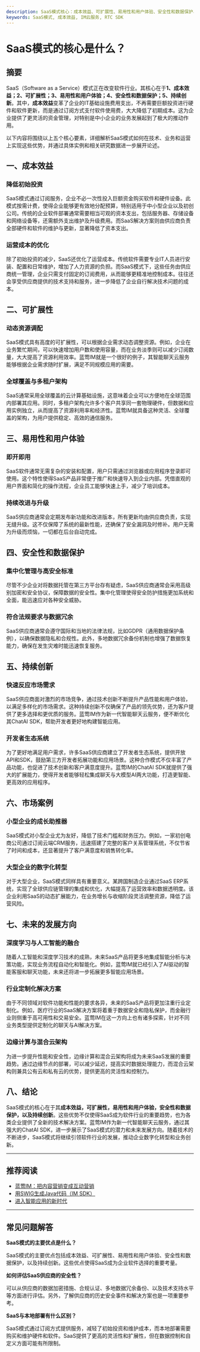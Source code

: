 ```yaml
---
description: SaaS模式核心：成本效益、可扩展性、易用性和用户体验、安全性和数据保护、持续创新、市场案例、未来发展方向。
keywords: SaaS模式, 成本效益, IM云服务, RTC SDK
---
```

# SaaS模式的核心是什么？

## 摘要

SaaS（Software as a Service）模式正在改变软件行业。其核心在于**1、成本效益；2、可扩展性；3、易用性和用户体验；4、安全性和数据保护；5、持续创新**。其中，**成本效益**变革了企业的IT基础设施费用支出，不再需要巨额投资进行硬件和软件更新，而是通过订阅方式支付软件使用费，大大降低了初期成本。这为企业提供了更灵活的资金管理，对特别是中小企业的业务发展起到了极大的推动作用。

以下内容将围绕以上五个核心要素，详细解析SaaS模式如何在技术、业务和运营上实现这些优势，并通过具体实例和相关研究数据进一步展开论述。

## 一、成本效益

### 降低初始投资

SaaS模式通过订阅服务，企业不必一次性投入巨额资金购买软件和硬件设备。此模式按需计费，使得企业能够更有效地分配预算，特别适用于中小型企业以及初创公司。传统的企业软件部署通常需要相当可观的资本支出，包括服务器、存储设备和网络设备等，还需额外支出维护及升级费用。而SaaS解决方案则由供应商负责全部硬件和软件的维护与更新，显著降低了资本支出。

### 运营成本的优化

除了初始投资的减少，SaaS还优化了运营成本。传统软件需要专业IT人员进行安装、配置和日常维护，增加了人力资源的负担。而SaaS模式下，这些任务由供应商统一管理，企业只需支付固定的订阅费用，从而能够更精准地控制成本。往往还会享受供应商提供的技术支持和服务，进一步降低了企业自行解决技术问题的成本。

## 二、可扩展性

### 动态资源调配

SaaS模式具有高度的可扩展性，可以根据企业需求动态调整资源。例如，企业在业务繁忙期间，可以快速增加用户数和使用容量，而在业务淡季则可以减少订阅数量，大大提高了资源利用效率。蓝莺IM就是一个很好的例子，其智能聊天云服务能够根据企业需求随时扩展，满足不同规模应用的需要。

### 全球覆盖与多租户架构

SaaS通常采用全球覆盖的云计算基础设施，这意味着企业可以方便地在全球范围内部署其应用。同时，多租户架构允许多个客户共享同一套物理硬件，但数据和应用实例独立，从而提高了资源利用率和经济性。蓝莺IM就具备这种灵活、全球覆盖的架构，为用户提供稳定、高效的通信服务。

## 三、易用性和用户体验

### 即开即用

SaaS软件通常无需复杂的安装和配置，用户只需通过浏览器或应用程序登录即可使用。这个特性使得SaaS产品非常便于推广和快速导入到企业内部。凭借直观的用户界面和简化的操作流程，企业员工能够快速上手，减少了培训成本。

### 持续改进与升级

SaaS供应商通常会定期发布新功能和改进版本，所有更新均由供应商负责，实现无缝升级。这不仅保障了系统的最新性能，还确保了安全漏洞及时修补。用户无需为升级而烦恼，一切都在后台自动完成。

## 四、安全性和数据保护

### 集中化管理与高安全标准

尽管不少企业对将数据托管在第三方平台存有疑虑，SaaS供应商通常会采用高级别加密和安全协议，保障数据的安全性。集中化管理使得安全防护措施更加系统和全面，能迅速应对各种安全威胁。

### 符合法规要求与数据冗余

SaaS供应商通常会遵守国际和当地的法律法规，比如GDPR（通用数据保护条例），以确保数据隐私和合规性。此外，多地数据冗余备份机制也增强了数据恢复能力，确保在发生灾难时能迅速恢复服务。

## 五、持续创新

### 快速反应市场需求

SaaS供应商面对激烈的市场竞争，通过技术创新不断提升产品性能和用户体验，以满足多样化的市场需求。这种持续创新不仅确保了产品的领先优势，还为客户提供了更多选择和更优质的服务。蓝莺IM作为新一代智能聊天云服务，便不断优化其ChatAI SDK，帮助开发者更好地构建智能应用。

### 开发者生态系统

为了更好地满足用户需求，许多SaaS供应商建立了开发者生态系统，提供开放API和SDK，鼓励第三方开发者拓展功能和应用场景。这种合作模式不仅丰富了产品功能，也促进了技术创新和客户满意度提升。蓝莺IM的ChatAI SDK就提供了强大的扩展能力，使得开发者能够轻松集成聊天与大模型AI两大功能，打造更智能、更高效的应用程序。

## 六、市场案例

### 小型企业的成长助推器

SaaS模式对小型企业尤为友好，降低了技术门槛和财务压力。例如，一家初创电商公司通过订阅云端CRM服务，迅速搭建了完整的客户关系管理系统，不仅节省了时间和成本，还显著提升了客户满意度和销售转化率。

### 大型企业的数字化转型

对于大型企业，SaaS模式同样具有重要意义。某跨国制造企业通过SaaS ERP系统，实现了全球供应链管理的集成和优化，大幅提高了运营效率和数据透明度。该企业利用SaaS的动态扩展能力，在业务增长与收缩阶段灵活调整资源，降低了运营风险。

## 七、未来的发展方向

### 深度学习与人工智能的融合

随着人工智能和深度学习技术的成熟，未来SaaS产品将更多地集成智能分析与决策功能，实现业务流程自动化和智能化。例如，蓝莺IM就已经引入了AI驱动的智能客服和聊天功能，未来还将进一步拓展更多智能应用场景。

### 行业定制化解决方案

由于不同领域对软件功能和性能的要求各异，未来的SaaS产品将更加注重行业定制化。例如，医疗行业的SaaS解决方案将着重于数据安全和隐私保护，而金融行业则侧重于高可用性和交易安全。蓝莺IM在这一方向上也有诸多探索，针对不同业务类型提供定制化的聊天与AI解决方案。

### 边缘计算与混合云架构

为进一步提升性能和安全性，边缘计算和混合云架构将成为未来SaaS发展的重要趋势。通过边缘节点的部署，可以减少延迟，提高实时数据处理能力，而混合云架构则兼具公有云和私有云的优势，提供更高的灵活性和控制力。

## 八、结论

SaaS模式的核心在于其**成本效益，可扩展性，易用性和用户体验，安全性和数据保护，以及持续创新**。这些优势不仅使得SaaS成为软件行业的重要趋势，也为各类企业提供了全新的技术解决方案。蓝莺IM作为新一代智能聊天云服务，通过其强大的ChatAI SDK，进一步展示了SaaS模式的潜力和未来发展方向。随着技术的不断进步，SaaS模式将继续引领软件行业的发展，推动企业数字化转型和业务创新。

---

## 推荐阅读

- [蓝莺IM：把内容营销变成互动营销](https://www.lanyingim.com/articles/product-and-technologies/lanying-linkchat-turning-content-marketing-into-interactive-marketing.html)
- [用SWIG生成Java代码（IM SDK）](https://www.lanyingim.com/articles/product-and-technologies/generating-java-code-with-swig.html)
- [进入智能应用的新时代](https://www.lanyingim.com/articles/product-and-technologies/Entering-the-New-Era-of-AI-Applications.html)

---

## 常见问题解答

**SaaS模式的主要优点是什么？**

SaaS模式的主要优点包括成本效益、可扩展性、易用性和用户体验、安全性和数据保护，以及持续创新。这些优点使得SaaS成为企业软件选择的重要考量。

**如何评估SaaS供应商的安全性？**

可以从供应商的数据加密措施、合规认证、多地数据冗余备份、以及技术支持水平等方面进行评估。另外，了解供应商的历史安全事件和解决方案也是一项重要参考。

**SaaS与本地部署有什么区别？**

SaaS模式通过订阅方式提供服务，减轻了初始投资和维护成本，而本地部署需要购买和维护硬件和软件。SaaS提供了更高的灵活性和扩展性，但在数据控制和自定义方面可能有所限制。